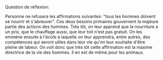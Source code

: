 Question de réflexion: 

Personne ne refusera les affirmations suivantes: "tous les hommes doivent se nourrir et s'abreuver". Ces deux besoins primaires gouvernent la majeure partie des actions des hommes. Très tôt, on leur apprend que la nourriture a un prix, que le chauffage aussi, que leur toit n'est pas gratuit. On les emmène ensuite à l'école à laquelle on leur apprendra, entre autres, des compétences qui seront utiles dans leur vie qu'on leur souhaite d'être pleine de labeur. On voit donc que très tôt cette affirmation est la maxime directrice de la vie des hommes. Il en est de même pour les animaux. 
<!--stackedit_data:
eyJoaXN0b3J5IjpbLTc1NTA0MjE2N119
-->